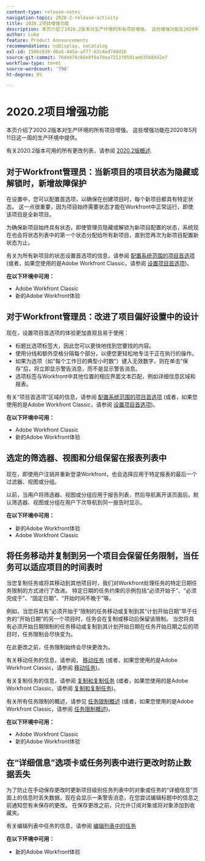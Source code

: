 ```yaml
---
content-type: release-notes
navigation-topic: 2020-2-release-activity
title: 2020.2项目增强功能
description: 本页介绍了2020.2版本对生产环境的所有项目增强。 这些增强功能在2020年5月11日这一周的生产环境中提供。
author: Luke
feature: Product Announcements
recommendations: noDisplay, noCatalog
exl-id: 150bc838-d6a5-445a-af77-62c4ed74dd1b
source-git-commit: 76deb76c66e8f8a7dea721378591ae035b8d42e7
workflow-type: tm+mt
source-wordcount: '798'
ht-degree: 0%

---
```


# 2020.2项目增强功能

本页介绍了2020.2版本对生产环境的所有项目增强。 这些增强功能在2020年5月11日这一周的生产环境中提供。

有关2020.2版本可用的所有更改列表，请参阅 [2020.2版概述](../../../product-announcements/product-releases/2020.2.-release-activity/2020.2-release-overview.md).

## 对于Workfront管理员：当新项目的项目状态为隐藏或解锁时，新增故障保护

在设置中，您可以配置首选项，以确保在创建项目时，每个新项目都具有特定状态。 这一点很重要，因为项目始终需要状态才能在Workfront中正常运行，即使该项目是全新项目。

为确保新项目始终具有状态，即使管理员隐藏或解锁为新项目配置的状态，系统现在也会将状态列表中的第一个状态分配给所有新项目，直到您再次为新项目配置新状态为止。

有关为所有新项目的状态设置首选项的信息，请参阅 [配置系统范围的项目首选项](../../../administration-and-setup/set-up-workfront/configure-system-defaults/set-project-preferences.md) (或者，如果您使用的是Adobe Workfront Classic，请参阅 [设置项目首选项](https://one.workfront.com/s/article/Setting-Project-Preferences-1883392298))。

**在以下环境中可用：**

* Adobe Workfront Classic
* 新的Adobe Workfront体验

## 对于Workfront管理员：改进了项目偏好设置中的设计

现在，设置项目首选项的体验更加直观且易于使用：

* 标题比选项标签大，因此您可以更快地找到您要找的内容。
* 使用分线和额外空格分隔每个部分，以便您更轻松地专注于正在执行的操作。
* 如果为选项（如“每个工作日的典型小时数”）键入无效数字，则在单击“保存”后，将立即显示警告消息，而不是显示警告消息。
* 选项标签与Workfront中其他位置的相应界面文本匹配，例如详细信息区域和报表。

有关“项目首选项”区域的信息，请参阅 [配置系统范围的项目首选项](../../../administration-and-setup/set-up-workfront/configure-system-defaults/set-project-preferences.md) (或者，如果您使用的是Adobe Workfront Classic，请参阅 [设置项目首选项](https://one.workfront.com/s/article/Setting-Project-Preferences-1883392298))。

**在以下环境中可用：**

* Adobe Workfront Classic
* 新的Adobe Workfront体验

## 选定的筛选器、视图和分组保留在报表列表中

现在，即使用户注销并重新登录Workfront，也会选择应用于特定报表的最后一个过滤器、视图或分组。

以前，当用户将筛选器、视图或分组应用于报告列表，然后导航离开该页面后，默认筛选器、视图或分组在用户下次导航到同一报告时显示。

**在以下环境中可用：**

* 新的Adobe Workfront体验
* Adobe Workfront Classic

## 将任务移动并复制到另一个项目会保留任务限制，当任务可以适应项目的时间表时

当您复制任务或将其移动到其他项目时，我们对Workfront处理任务的特定日期任务限制的方式进行了改进。 特定日期的任务约束的示例包括“必须开始于”、“必须完成于”、“固定日期”、“开始时间不晚于”等。

例如，当您将具有“必须开始于”限制的任务移动或复制到其“计划开始日期”早于任务的“开始日期”的另一个项目时，任务会在复制或移动后保留该限制。 当您将具有必须开始日期限制的任务移动或复制到其计划开始日期在任务开始日期之后的项目时，任务限制会尽快变为。

在此更改之前，任务限制始终会尽快更改为。

有关移动任务的信息，请参阅， [移动任务](../../../manage-work/tasks/manage-tasks/move-tasks.md) (或者，如果您使用的是Adobe Workfront Classic，请参阅 [移动任务](https://one.workfront.com/s/article/Moving-Tasks-2081996259))。

有关复制任务的信息，请参阅 [复制和复制任务](../../../manage-work/tasks/manage-tasks/copy-and-duplicate-tasks.md) (或者，如果您使用的是Adobe Workfront Classic，请参阅 [复制和复制任务](https://one.workfront.com/s/article/Copy-and-Duplicate-Tasks-218695605))。

有关所有任务限制的概述，请参见 [任务限制概述](../../../manage-work/tasks/task-constraints/task-constraint-overview.md) (或者，如果您使用的是Adobe Workfront Classic，请参阅 [任务限制概述](https://one.workfront.com/s/article/Task-Constraint-Overview-453396848))。

**在以下环境中可用：**

* Adobe Workfront Classic
* 新的Adobe Workfront体验

## 在“详细信息”选项卡或任务列表中进行更改时防止数据丢失

为了防止在手动保存更改时更新项目级别任务列表中的对象或任务的“详细信息”页面上的信息时丢失数据，现在会显示一条警告消息，在您尝试编辑标题中的信息之前通知您有未保存的更改。 在保存更改之前，只允许订阅对象或将对象添加到收藏夹。

有关编辑列表中任务的信息，请参阅 [编辑列表中的任务](../../../manage-work/tasks/manage-tasks/edit-tasks-in-a-list.md)

**在以下环境中可用：**

* 新的Adobe Workfront体验

